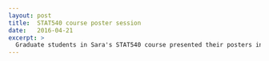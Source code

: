 ```yaml
---
layout: post
title:  STAT540 course poster session
date:   2016-04-21
excerpt: >
  Graduate students in Sara's STAT540 course presented their posters in the ESB atrium. This year, we had 9 posters, covering diverse topics in Bioinformatics, from analysis of metagenomics data to using metabolomics data to diagnose rare inborn error of metabolism disorders.
---
```




